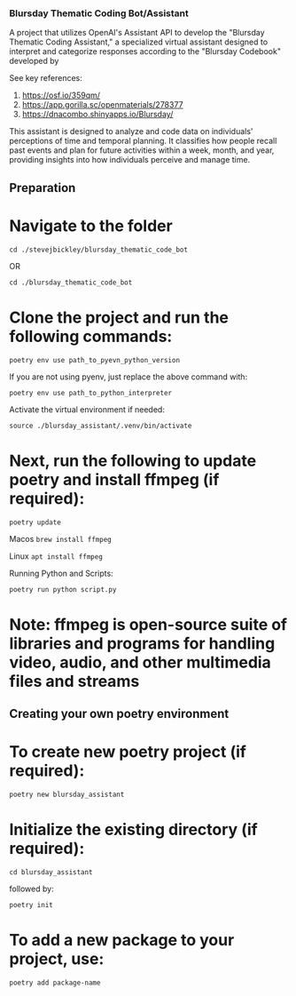 ### Blursday Thematic Coding Bot/Assistant ###

A project that utilizes OpenAI's Assistant API to develop the "Blursday Thematic Coding Assistant," a specialized virtual assistant designed to interpret and categorize responses according to the "Blursday Codebook" developed by  

See key references: 
1. https://osf.io/359qm/
2. https://app.gorilla.sc/openmaterials/278377
3. https://dnacombo.shinyapps.io/Blursday/

This assistant is designed to analyze and code data on individuals' perceptions of time and temporal planning. It classifies how people recall past events and plan for future activities within a week, month, and year, providing insights into how individuals perceive and manage time.

## Preparation
 
# Navigate to the folder

```cd ./stevejbickley/blursday_thematic_code_bot```

OR

```cd ./blursday_thematic_code_bot```

# Clone the project and run the following commands:

```poetry env use path_to_pyevn_python_version```

If you are not using pyenv, just replace the above command with:

```poetry env use path_to_python_interpreter```

Activate the virtual environment if needed:

```source ./blursday_assistant/.venv/bin/activate```


# Next, run the following to update poetry and install ffmpeg (if required):

```poetry update```

Macos
```brew install ffmpeg```

Linux
```apt install ffmpeg```

Running Python and Scripts:

```poetry run python script.py```

# Note: ffmpeg is open-source suite of libraries and programs for handling video, audio, and other multimedia files and streams


## Creating your own poetry environment

# To create new poetry project (if required):

```poetry new blursday_assistant```


# Initialize the existing directory (if required):

```cd blursday_assistant``` 

followed by:

```poetry init```


# To add a new package to your project, use:

```poetry add package-name```



